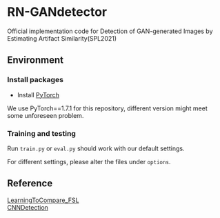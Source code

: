 # RN-GANdetector
Official implementation code for  Detection of GAN-generated Images by Estimating Artifact Similarity(SPL2021)
## Environment
### Install packages
* Install [PyTorch](https://pytorch.org/)

We use PyTorch==1.7.1 for this repository, different version might meet some unforeseen problem.

### Training and testing

Run ```train.py``` or ```eval.py``` should work with our default settings.

For different settings, please alter the files under ```options```.



## Reference

[LearningToCompare_FSL](https://github.com/floodsung/LearningToCompare_FSL)  
[CNNDetection](https://github.com/PeterWang512/CNNDetection)